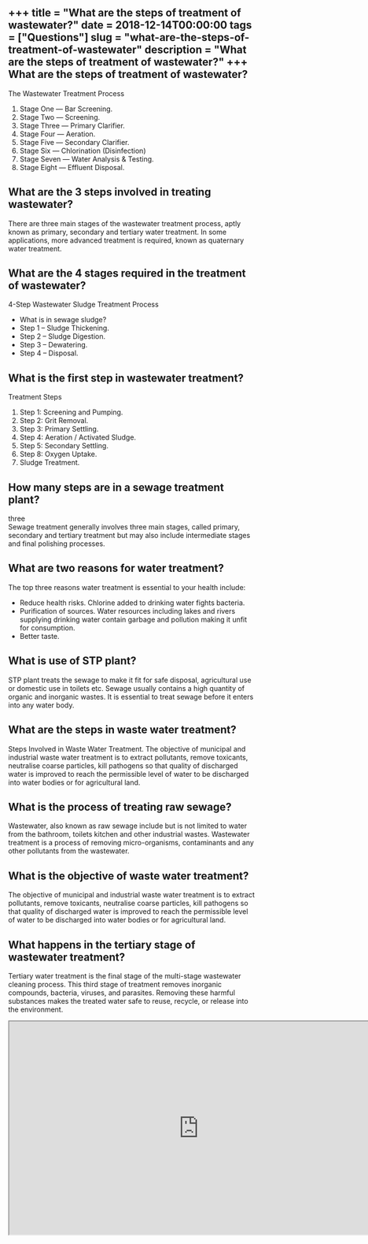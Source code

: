 +++
title = "What are the steps of treatment of wastewater?"
date = 2018-12-14T00:00:00
tags = ["Questions"]
slug = "what-are-the-steps-of-treatment-of-wastewater"
description = "What are the steps of treatment of wastewater?"
+++
What are the steps of treatment of wastewater?
----------------------------------------------

The Wastewater Treatment Process

1. Stage One — Bar Screening.
2. Stage Two — Screening.
3. Stage Three — Primary Clarifier.
4. Stage Four — Aeration.
5. Stage Five — Secondary Clarifier.
6. Stage Six — Chlorination (Disinfection)
7. Stage Seven — Water Analysis &amp; Testing.
8. Stage Eight — Effluent Disposal.

What are the 3 steps involved in treating wastewater?
-----------------------------------------------------

There are three main stages of the wastewater treatment process, aptly known as primary, secondary and tertiary water treatment. In some applications, more advanced treatment is required, known as quaternary water treatment.

What are the 4 stages required in the treatment of wastewater?
--------------------------------------------------------------

4-Step Wastewater Sludge Treatment Process

- What is in sewage sludge?
- Step 1 – Sludge Thickening.
- Step 2 – Sludge Digestion.
- Step 3 – Dewatering.
- Step 4 – Disposal.

What is the first step in wastewater treatment?
-----------------------------------------------

Treatment Steps

1. Step 1: Screening and Pumping.
2. Step 2: Grit Removal.
3. Step 3: Primary Settling.
4. Step 4: Aeration / Activated Sludge.
5. Step 5: Secondary Settling.
6. Step 8: Oxygen Uptake.
7. Sludge Treatment.

How many steps are in a sewage treatment plant?
-----------------------------------------------

three  
Sewage treatment generally involves three main stages, called primary, secondary and tertiary treatment but may also include intermediate stages and final polishing processes.

What are two reasons for water treatment?
-----------------------------------------

The top three reasons water treatment is essential to your health include:

- Reduce health risks. Chlorine added to drinking water fights bacteria.
- Purification of sources. Water resources including lakes and rivers supplying drinking water contain garbage and pollution making it unfit for consumption.
- Better taste.

What is use of STP plant?
-------------------------

STP plant treats the sewage to make it fit for safe disposal, agricultural use or domestic use in toilets etc. Sewage usually contains a high quantity of organic and inorganic wastes. It is essential to treat sewage before it enters into any water body.

What are the steps in waste water treatment?
--------------------------------------------

Steps Involved in Waste Water Treatment. The objective of municipal and industrial waste water treatment is to extract pollutants, remove toxicants, neutralise coarse particles, kill pathogens so that quality of discharged water is improved to reach the permissible level of water to be discharged into water bodies or for agricultural land.

What is the process of treating raw sewage?
-------------------------------------------

Wastewater, also known as raw sewage include but is not limited to water from the bathroom, toilets kitchen and other industrial wastes. Wastewater treatment is a process of removing micro-organisms, contaminants and any other pollutants from the wastewater.

What is the objective of waste water treatment?
-----------------------------------------------

The objective of municipal and industrial waste water treatment is to extract pollutants, remove toxicants, neutralise coarse particles, kill pathogens so that quality of discharged water is improved to reach the permissible level of water to be discharged into water bodies or for agricultural land.

What happens in the tertiary stage of wastewater treatment?
-----------------------------------------------------------

Tertiary water treatment is the final stage of the multi-stage wastewater cleaning process. This third stage of treatment removes inorganic compounds, bacteria, viruses, and parasites. Removing these harmful substances makes the treated water safe to reuse, recycle, or release into the environment.

<iframe allow="accelerometer; autoplay; clipboard-write; encrypted-media; gyroscope; picture-in-picture" allowfullscreen="" class="__youtube_prefs__  epyt-is-override  no-lazyload" data-no-lazy="1" data-origheight="433" data-origwidth="770" data-skipgform_ajax_framebjll="" height="433" id="_ytid_25282" loading="lazy" src="https://www.youtube.com/embed/s8IVjQg7yno?enablejsapi=1&autoplay=0&cc_load_policy=0&cc_lang_pref=&iv_load_policy=1&loop=0&modestbranding=0&rel=1&fs=1&playsinline=0&autohide=2&theme=dark&color=red&controls=1&" title="YouTube player" width="770"></iframe>